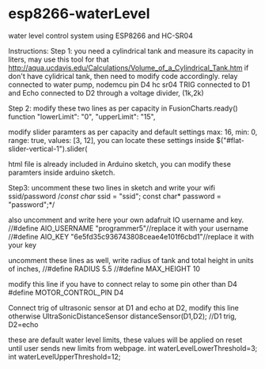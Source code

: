 # esp8266-waterLevel
water level control system using ESP8266 and HC-SR04

Instructions:
Step 1: 
you need a cylindrical tank and measure its capacity in liters, may use this tool for that
http://aqua.ucdavis.edu/Calculations/Volume_of_a_Cylindrical_Tank.htm
if don't have cylidrical tank, then need to modify code accordingly.
relay connected to water pump, nodemcu pin D4
hc sr04 TRIG connected to D1 and Echo connected to D2 through a voltage divider, (1k,2k)

Step 2:
modify these two lines as per capacity in FusionCharts.ready() function
"lowerLimit": "0",
"upperLimit": "15",

modify  slider paramters as per capacity and default settings
max: 16,
min: 0,
range: true,
values: [3, 12],
you can locate these settings inside $("#flat-slider-vertical-1").slider(

html file is already included in Arduino sketch, you can modify these paramters inside arduino sketch.

Step3:
uncomment these two lines in sketch and write your wifi ssid/password
/*const char* ssid = "ssid";
const char* password = "password";*/

also uncomment and write here your own adafruit IO username and key.
//#define AIO_USERNAME    "programmer5"//replace it with your username
//#define AIO_KEY         "6e5fd35c936743808ceae4e101f6cbd1"//replace it with your key

uncomment these lines as well, write radius of tank and total height in units of inches,
//#define RADIUS 5.5
//#define MAX_HEIGHT 10

modify this line if you have to connect relay to some pin other than D4
#define MOTOR_CONTROL_PIN D4 

Connect trig of ultrasonic sensor at D1 and echo at D2, modify this line otherwise
UltraSonicDistanceSensor distanceSensor(D1,D2);  //D1 trig, D2=echo

these are default water level limits, these values will be applied on reset until user sends new limits from webpage. 
int waterLevelLowerThreshold=3;
int waterLevelUpperThreshold=12;
